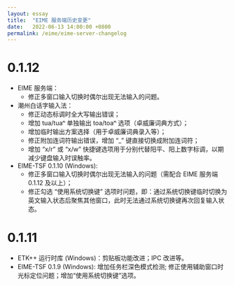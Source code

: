 ```yaml
---
layout: essay
title:  "EIME 服务端历史变更"
date:   2022-06-13 14:00:00 +0800
permalink: /eime/eime-server-changelog
---
```


# 0.1.12
+ EIME 服务端：
	+ 修正多窗口输入切换时偶尔出现无法输入的问题。
+ 潮州白话字输入法：
	+ 修正动态标调时全大写输出错误；
	+ 增加 tua/tuaⁿ 单独输出 toa/toaⁿ 选项（卓威廉词典方式）；
	+ 增加临时输出方案选择（用于卓威廉词典录入等）；
	+ 修正附加连词符输出错误，增加 “_” 键直接切换成附加连词符；
	+ 增加 “x/r” 或 “x/w” 快捷键选项用于分别代替阳平、阳上数字标调，以期减少键盘输入时误触率。
+ EIME-TSF 0.1.10 (Windows): 
	+ 修正多窗口输入切换时偶尔出现无法输入的问题（需配合 EIME 服务端 0.1.12 及以上）；
	+ 修正勾选 “使用系统切换键” 选项时问题，即：通过系统切换键临时切换为英文输入状态后聚焦其他窗口，此时无法通过系统切换键再次回复输入状态。

# 0.1.11
+ ETK++ 运行时库 (Windows)：剪贴板功能改进；IPC 改进等。
+ EIME-TSF 0.1.9 (Windows): 增加任务栏深色模式检测; 修正使用辅助窗口时光标定位问题；增加“使用系统切换键”选项。





